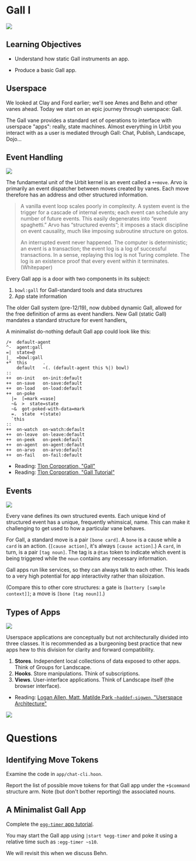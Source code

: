 #   Gall I

![](../img/17-header-minuteman.png)

##  Learning Objectives

- Understand how static Gall instruments an app.
* Produce a basic Gall app.


##  Userspace

We looked at Clay and Ford earlier; we'll see Ames and Behn and other vanes ahead.  Today we start on an epic journey through userspace:  Gall.

The Gall vane provides a standard set of operations to interface with userspace "apps":  really, state machines.  Almost everything in Urbit you interact with as a user is mediated through Gall:  Chat, Publish, Landscape, Dojo...


##  Event Handling

![](../img/17-header-interceptor.jpg)

The fundamental unit of the Urbit kernel is an event called a `++move`.  Arvo is primarily an event dispatcher between moves created by vanes.  Each move therefore has an address and other structured information.

>A vanilla event loop scales poorly in complexity.  A system event is the trigger for a cascade of internal events; each event can schedule any number of future events.  This easily degenerates into “event spaghetti.”  Arvo has “structured events”; it imposes a stack discipline on event causality, much like imposing subroutine structure on gotos.
>
>An interrupted event never happened.  The computer is deterministic; an event is a transaction; the event log is a log of successful transactions. In a sense, replaying this log is not Turing complete. The log is an existence proof that every event within it terminates.  (Whitepaper)

Every Gall app is a door with two components in its subject:

1. `bowl:gall` for Gall-standard tools and data structures
2. App state information

The older Gall system (pre-12/19), now dubbed dynamic Gall, allowed for the free definition of arms as event handlers.  New Gall (static Gall) mandates a standard structure for event handlers[.](https://en.wikipedia.org/wiki/Roosevelt%E2%80%93Rondon_Scientific_Expedition)  <!-- egg -->

A minimalist do-nothing default Gall app could look like this:

```hoon
/+  default-agent
^-  agent:gall
=|  state=@
|_  =bowl:gall
+*  this      .
    default   ~(. (default-agent this %|) bowl)
::
++  on-init   on-init:default
++  on-save   on-save:default
++  on-load   on-load:default
++  on-poke
  |=  [=mark =vase]
  ~&  >  state=state
  ~&  got-poked-with-data=mark
  =.  state  +(state)
  `this
::
++  on-watch  on-watch:default
++  on-leave  on-leave:default
++  on-peek   on-peek:default
++  on-agent  on-agent:default
++  on-arvo   on-arvo:default
++  on-fail   on-fail:default
```

- Reading: [Tlon Corporation, "Gall"](https://urbit.org/docs/tutorials/hoon/hoon-school/gall/)
- Reading: [Tlon Corporation, "Gall Tutorial"](https://urbit.org/docs/userspace/gall/tutorial)


##  Events

![](../img/17-header-contrail.png)

Every vane defines its own structured events.  Each unique kind of structured event has a unique, frequently whimsical, name.  This can make it challenging to get used to how a particular vane behaves.

For Gall, a standard move is a pair `[bone card]`.  A `bone` is a cause while a `card` is an action.  (`[cause action]`, it's always `[cause action]`.)  A `card`, in turn, is a pair `[tag noun]`.  The tag is a `@tas` token to indicate which event is being triggered while the `noun` contains any necessary information.

Gall apps run like services, so they can always talk to each other.  This leads to a very high potential for app interactivity rather than siloization.

(Compare this to other core structures:  a gate is `[battery [sample context]]`; a move is `[bone [tag noun]]`.)


##  Types of Apps

![](../img/17-header-launch.png)

Userspace applications are conceptually but not architecturally divided into three classes.  It is recommended as a burgeoning best practice that new apps hew to this division for clarity and forward compatibility.

1. **Stores**.  Independent local collections of data exposed to other apps.  Think of Groups for Landscape.
2. **Hooks**.  Store manipulations.  Think of subscriptions.
3. **Views**.  User-interface applications.  Think of Landscape itself (the browser interface).

- Reading: [Logan Allen, Matt, Matilde Park `~haddef-sigwen`, "Userspace Architecture"](https://docs.google.com/document/d/1hS_UuResG1S4j49_H-aSshoTOROKBnGoJAaRgOipf54/edit)

![](../img/17-header-iron-dome.png)


#   Questions

##  Identifying Move Tokens

Examine the code in `app/chat-cli.hoon`.

Report the list of possible move tokens for that Gall app under the `+$command` structure arm.  Note (but don't bother reporting) the associated nouns.

##  A Minimalist Gall App

Complete the [`egg-timer` app tutorial](https://urbit.org/docs/tutorials/hoon/hoon-school/egg-timer/).

You may start the Gall app using `|start %egg-timer` and poke it using a relative time such as `:egg-timer ~s10`.

We will revisit this when we discuss Behn.
